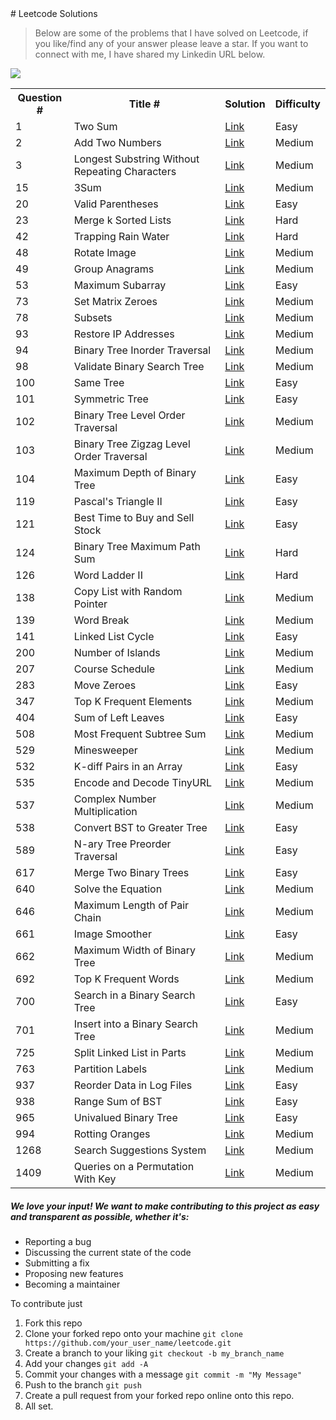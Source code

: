 <meta name="google-site-verification" content="lEe4bH9lpL-1-DQfcB_ODqqWca8Qb-nruyGh8GsgmvU" />
# Leetcode Solutions

> Below are some of the problems that I have solved on Leetcode, if you like/find any of your answer please leave a star.
> If you want to connect with me, I have shared my Linkedin URL below.

  <a href="https://www.linkedin.com/in/karannagi/" style="width:40%;"><img src="https://i.imgur.com/gm16Uwu.png"></a>
<div style="width:100%;">
<table style="width:100%;">
  <tr>
        <th>Question #</th>
        <th>Title #</th>
        <th>Solution</th>
        <th>Difficulty</th>
  </tr>
  <tr>
        <td>1</td>
        <td>Two Sum</td>
        <td><a href="https://github.com/karannagi/leetcode/blob/master/src/com/leetcode/solutions/_1.java">Link</a></td>
        <td>Easy</td>
  </tr>
  <tr>
        <td>2</td>
        <td>Add Two Numbers</td>
        <td><a href="https://github.com/karannagi/leetcode/blob/master/src/com/leetcode/solutions/_2.java">Link</a></td>
        <td>Medium</td>
  </tr>
    <tr>
        <td>3</td>
        <td>Longest Substring Without Repeating Characters</td>
        <td><a href="https://github.com/karannagi/leetcode/blob/master/src/com/leetcode/solutions/_3.java">Link</a></td>
        <td>Medium</td>
  </tr>
   <tr>
        <td>15</td>
        <td>3Sum</td>
        <td><a href="https://github.com/karannagi/leetcode/blob/master/src/com/leetcode/solutions/_15.java">Link</a></td>
        <td>Medium</td>
  </tr>
    <tr>
        <td>20</td>
        <td>Valid Parentheses</td>
        <td><a href="https://github.com/karannagi/leetcode/blob/master/src/com/leetcode/solutions/_20.java">Link</a></td>
        <td>Easy</td>
  </tr>
     <tr>
        <td>23</td>
        <td>Merge k Sorted Lists</td>
        <td><a href="https://github.com/karannagi/leetcode/blob/master/src/com/leetcode/solutions/_23.java">Link</a></td>
        <td>Hard</td>
  </tr>
  <tr>
        <td>42</td>
        <td>Trapping Rain Water</td>
        <td><a href="https://github.com/karannagi/leetcode/blob/master/src/com/leetcode/solutions/_42.java">Link</a></td>
        <td>Hard</td>
  </tr>
  <tr>
        <td>48</td>
        <td>Rotate Image</td>
        <td><a href="https://github.com/karannagi/leetcode/blob/master/src/com/leetcode/solutions/_48.java">Link</a></td>
        <td>Medium</td>
  </tr>
  <tr>
        <td>49</td>
        <td>Group Anagrams</td>
        <td><a href="https://github.com/karannagi/leetcode/blob/master/src/com/leetcode/solutions/_49.java">Link</a></td>
        <td>Medium</td>
  </tr>
    <tr>
        <td>53</td>
        <td>Maximum Subarray</td>
        <td><a href="https://github.com/karannagi/leetcode/blob/master/src/com/leetcode/solutions/_53.java">Link</a></td>
        <td>Easy</td>
  </tr>
  <tr>
        <td>73</td>
        <td>Set Matrix Zeroes</td>
        <td><a href="https://github.com/karannagi/leetcode/blob/master/src/com/leetcode/solutions/_73.java">Link</a></td>
        <td>Medium</td>
  </tr>
  <tr>
        <td>78</td>
        <td>Subsets</td>
        <td><a href="https://github.com/karannagi/leetcode/blob/master/src/com/leetcode/solutions/_78.java">Link</a></td>
        <td>Medium</td>
  </tr>
     <tr>
        <td>93</td>
        <td>Restore IP Addresses</td>
        <td><a href="https://github.com/karannagi/leetcode/blob/master/src/com/leetcode/solutions/_93.java">Link</a></td>
        <td>Medium</td>
  </tr>
   <tr>
        <td>94</td>
        <td>Binary Tree Inorder Traversal</td>
        <td><a href="https://github.com/karannagi/leetcode/blob/master/src/com/leetcode/solutions/_94.java">Link</a></td>
        <td>Medium</td>
  </tr>
  <tr>
        <td>98</td>
        <td>Validate Binary Search Tree</td>
        <td><a href="https://github.com/karannagi/leetcode/blob/master/src/com/leetcode/solutions/_98.java">Link</a></td>
        <td>Medium</td>
  </tr>
  <tr>
        <td>100</td>
        <td>Same Tree</td>
        <td><a href="https://github.com/karannagi/leetcode/blob/master/src/com/leetcode/solutions/_100.java">Link</a></td>
        <td>Easy</td>
  </tr>
  <tr>
        <td>101</td>
        <td>Symmetric Tree</td>
        <td><a href="https://github.com/karannagi/leetcode/blob/master/src/com/leetcode/solutions/_101.java">Link</a></td>
        <td>Easy</td>
  </tr>
  <tr>
        <td>102</td>
        <td>Binary Tree Level Order Traversal</td>
        <td><a href="https://github.com/karannagi/leetcode/blob/master/src/com/leetcode/solutions/_102.java">Link</a></td>
        <td>Medium</td>
  </tr>
  <tr>
        <td>103</td>
        <td>Binary Tree Zigzag Level Order Traversal</td>
        <td><a href="https://github.com/karannagi/leetcode/blob/master/src/com/leetcode/solutions/_103.java">Link</a></td>
        <td>Medium</td>
  </tr>
  <tr>
        <td>104</td>
        <td>Maximum Depth of Binary Tree</td>
        <td><a href="https://github.com/karannagi/leetcode/blob/master/src/com/leetcode/solutions/_104.java">Link</a></td>
        <td>Easy</td>
  </tr>
  <tr>
        <td>119</td>
        <td>Pascal's Triangle II</td>
        <td><a href="https://github.com/karannagi/leetcode/blob/master/src/com/leetcode/solutions/_119.java">Link</a></td>
        <td>Easy</td>
  </tr>
  <tr>
        <td>121</td>
        <td>Best Time to Buy and Sell Stock</td>
        <td><a href="https://github.com/karannagi/leetcode/blob/master/src/com/leetcode/solutions/_121.java">Link</a></td>
        <td>Easy</td>
  </tr>
  <tr>
        <td>124</td>
        <td>Binary Tree Maximum Path Sum</td>
        <td><a href="https://github.com/karannagi/leetcode/blob/master/src/com/leetcode/solutions/_124.java">Link</a></td>
        <td>Hard</td>
  </tr>
  <tr>
        <td>126</td>
        <td>Word Ladder II</td>
        <td><a href="https://github.com/karannagi/leetcode/blob/master/src/com/leetcode/solutions/_126.java">Link</a></td>
        <td>Hard</td>
  </tr>
   <tr>
        <td>138</td>
        <td>Copy List with Random Pointer</td>
        <td><a href="https://github.com/karannagi/leetcode/blob/master/src/com/leetcode/solutions/_138.java">Link</a></td>
        <td>Medium</td>
  </tr>
  <tr>
        <td>139</td>
        <td>Word Break</td>
        <td><a href="https://github.com/karannagi/leetcode/blob/master/src/com/leetcode/solutions/_139.java">Link</a></td>
        <td>Medium</td>
  </tr>
    <tr>
        <td>141</td>
        <td>Linked List Cycle</td>
        <td><a href="https://github.com/karannagi/leetcode/blob/master/src/com/leetcode/solutions/_141.java">Link</a></td>
        <td>Easy</td>
  </tr>
  <tr>
        <td>200</td>
        <td>Number of Islands</td>
        <td><a href="https://github.com/karannagi/leetcode/blob/master/src/com/leetcode/solutions/_200.java">Link</a></td>
        <td>Medium</td>
  </tr>
    <tr>
        <td>207</td>
        <td>Course Schedule</td>
        <td><a href="https://github.com/karannagi/leetcode/blob/master/src/com/leetcode/solutions/_207.java">Link</a></td>
        <td>Medium</td>
  </tr>
  <tr>
        <td>283</td>
        <td>Move Zeroes</td>
        <td><a href="https://github.com/karannagi/leetcode/blob/master/src/com/leetcode/solutions/_283.java">Link</a></td>
        <td>Easy</td>
  </tr>
    <tr>
        <td>347</td>
        <td>Top K Frequent Elements</td>
        <td><a href="https://github.com/karannagi/leetcode/blob/master/src/com/leetcode/solutions/_347.java">Link</a></td>
        <td>Medium</td>
  </tr>
    <tr>
        <td>404</td>
        <td>Sum of Left Leaves</td>
        <td><a href="https://github.com/karannagi/leetcode/blob/master/src/com/leetcode/solutions/_404.java">Link</a></td>
        <td>Easy</td>
  </tr>
  <tr>
        <td>508</td>
        <td>Most Frequent Subtree Sum</td>
        <td><a href="https://github.com/karannagi/leetcode/blob/master/src/com/leetcode/solutions/_508.java">Link</a></td>
        <td>Medium</td>
  </tr>
    <tr>
        <td>529</td>
        <td>Minesweeper</td>
        <td><a href="https://github.com/karannagi/leetcode/blob/master/src/com/leetcode/solutions/_529.java">Link</a></td>
        <td>Medium</td>
  </tr>
  <tr>
        <td>532</td>
        <td>K-diff Pairs in an Array</td>
        <td><a href="https://github.com/karannagi/leetcode/blob/master/src/com/leetcode/solutions/_532.java">Link</a></td>
        <td>Easy</td>
  </tr>
  <tr>
        <td>535</td>
        <td>Encode and Decode TinyURL</td>
        <td><a href="https://github.com/karannagi/leetcode/blob/master/src/com/leetcode/solutions/_535.java">Link</a></td>
        <td>Medium</td>
  </tr>
  <tr>
        <td>537</td>
        <td>Complex Number Multiplication</td>
        <td><a href="https://github.com/karannagi/leetcode/blob/master/src/com/leetcode/solutions/_537.java">Link</a></td>
        <td>Medium</td>
  </tr>
  <tr>
        <td>538</td>
        <td>Convert BST to Greater Tree</td>
        <td><a href="https://github.com/karannagi/leetcode/blob/master/src/com/leetcode/solutions/_538.java">Link</a></td>
        <td>Easy</td>
  </tr>
  <tr>
        <td>589</td>
        <td>N-ary Tree Preorder Traversal</td>
        <td><a href="https://github.com/karannagi/leetcode/blob/master/src/com/leetcode/solutions/_589.java">Link</a></td>
        <td>Easy</td>
  </tr>
  <tr>
        <td>617</td>
        <td>Merge Two Binary Trees</td>
        <td><a href="https://github.com/karannagi/leetcode/blob/master/src/com/leetcode/solutions/_617.java">Link</a></td>
        <td>Easy</td>
  </tr>
  <tr>
        <td>640</td>
        <td>Solve the Equation</td>
        <td><a href="https://github.com/karannagi/leetcode/blob/master/src/com/leetcode/solutions/_640.java">Link</a></td>
        <td>Medium</td>
  </tr>
  <tr>
        <td>646</td>
        <td>Maximum Length of Pair Chain</td>
        <td><a href="https://github.com/karannagi/leetcode/blob/master/src/com/leetcode/solutions/_646.java">Link</a></td>
        <td>Medium</td>
  </tr>
  <tr>
        <td>661</td>
        <td>Image Smoother</td>
        <td><a href="https://github.com/karannagi/leetcode/blob/master/src/com/leetcode/solutions/_661.java">Link</a></td>
        <td>Easy</td>
  </tr>
  <tr>
        <td>662</td>
        <td>Maximum Width of Binary Tree</td>
        <td><a href="https://github.com/karannagi/leetcode/blob/master/src/com/leetcode/solutions/_662.java">Link</a></td>
        <td>Medium</td>
  </tr>
  <tr>
        <td>692</td>
        <td>Top K Frequent Words</td>
        <td><a href="https://github.com/karannagi/leetcode/blob/master/src/com/leetcode/solutions/_692.java">Link</a></td>
        <td>Medium</td>
  </tr>
  <tr>
        <td>700</td>
        <td>Search in a Binary Search Tree</td>
        <td><a href="https://github.com/karannagi/leetcode/blob/master/src/com/leetcode/solutions/_700.java">Link</a></td>
        <td>Easy</td>
  </tr>
  <tr>
        <td>701</td>
        <td>Insert into a Binary Search Tree</td>
        <td><a href="https://github.com/karannagi/leetcode/blob/master/src/com/leetcode/solutions/_701.java">Link</a></td>
        <td>Medium</td>
  </tr>
  <tr>
        <td>725</td>
        <td>Split Linked List in Parts</td>
        <td><a href="https://github.com/karannagi/leetcode/blob/master/src/com/leetcode/solutions/_725.java">Link</a></td>
        <td>Medium</td>
  </tr>
  <tr>
        <td>763</td>
        <td>Partition Labels</td>
        <td><a href="https://github.com/karannagi/leetcode/blob/master/src/com/leetcode/solutions/_763.java">Link</a></td>
        <td>Medium</td>
  </tr>
  <tr>
        <td>937</td>
        <td>Reorder Data in Log Files</td>
        <td><a href="https://github.com/karannagi/leetcode/blob/master/src/com/leetcode/solutions/_937.java">Link</a></td>
        <td>Easy</td>
  </tr>
  <tr>
        <td>938</td>
        <td>Range Sum of BST</td>
        <td><a href="https://github.com/karannagi/leetcode/blob/master/src/com/leetcode/solutions/_938.java">Link</a></td>
        <td>Easy</td>
  </tr>
    <tr>
        <td>965</td>
        <td>Univalued Binary Tree</td>
        <td><a href="https://github.com/karannagi/leetcode/blob/master/src/com/leetcode/solutions/_965.java">Link</a></td>
        <td>Easy</td>
  </tr>
  <tr>
        <td>994</td>
        <td>Rotting Oranges</td>
        <td><a href="https://github.com/karannagi/leetcode/blob/master/src/com/leetcode/solutions/_994.java">Link</a></td>
        <td>Medium</td>
  </tr>
  <tr>
        <td>1268</td>
        <td>Search Suggestions System</td>
        <td><a href="https://github.com/karannagi/leetcode/blob/master/src/com/leetcode/solutions/_1268.java">Link</a></td>
        <td>Medium</td>
  </tr>
   <tr>
        <td>1409</td>
        <td>Queries on a Permutation With Key</td>
        <td><a href="https://github.com/karannagi/leetcode/blob/master/src/com/leetcode/solutions/_1409.java">Link</a></td>
        <td>Medium</td>
  </tr>
</table>
  </div>
  
  ##### We love your input! We want to make contributing to this project as easy and transparent as possible, whether it's:

* Reporting a bug
* Discussing the current state of the code
* Submitting a fix
* Proposing new features
* Becoming a maintainer

To contribute just
1. Fork this repo 
2. Clone your forked repo onto your machine `git clone https://github.com/your_user_name/leetcode.git`
3. Create a branch to your liking `git checkout -b my_branch_name`
4. Add your changes `git add -A`
5. Commit your changes with a message `git commit -m "My Message"`
6. Push to the branch `git push`
7. Create a pull request from your forked repo online onto this repo.
8. All set.
